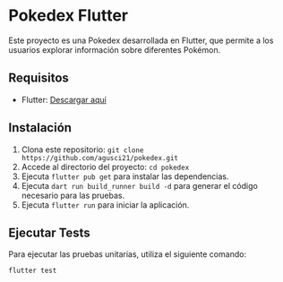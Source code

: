 # Pokedex Flutter

Este proyecto es una Pokedex desarrollada en Flutter, que permite a los usuarios explorar información sobre diferentes Pokémon.

## Requisitos

- Flutter: [Descargar aquí](https://flutter.dev/docs/get-started/install)

## Instalación

1. Clona este repositorio: `git clone https://github.com/agusci21/pokedex.git`
2. Accede al directorio del proyecto: `cd pokedex`
3. Ejecuta `flutter pub get` para instalar las dependencias.
4. Ejecuta `dart run build_runner build -d` para generar el código necesario para las pruebas.
5. Ejecuta `flutter run` para iniciar la aplicación.

## Ejecutar Tests

Para ejecutar las pruebas unitarias, utiliza el siguiente comando:

```bash
flutter test
